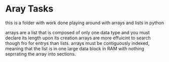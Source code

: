 # Aray Tasks
this is a folder with work done playing around with arrays and lists in python

arrays are a list that is composed of only one data type and you must declare its length upon its creation
arrays are more effuicint to search though fro for entrys than lists.
arrays must be contiguously indexed, meaning that the list is in one large data block in RAM with nothing seprrating the array into sections.
